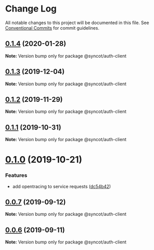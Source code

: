 # Change Log

All notable changes to this project will be documented in this file.
See [Conventional Commits](https://conventionalcommits.org) for commit guidelines.

## [0.1.4](https://github.com/SyncOT/SyncOT/compare/@syncot/auth-client@0.1.3...@syncot/auth-client@0.1.4) (2020-01-28)

**Note:** Version bump only for package @syncot/auth-client





## [0.1.3](https://github.com/SyncOT/SyncOT/compare/@syncot/auth-client@0.1.2...@syncot/auth-client@0.1.3) (2019-12-04)

**Note:** Version bump only for package @syncot/auth-client





## [0.1.2](https://github.com/SyncOT/SyncOT/compare/@syncot/auth-client@0.1.1...@syncot/auth-client@0.1.2) (2019-11-29)

**Note:** Version bump only for package @syncot/auth-client





## [0.1.1](https://github.com/SyncOT/SyncOT/compare/@syncot/auth-client@0.1.0...@syncot/auth-client@0.1.1) (2019-10-31)

**Note:** Version bump only for package @syncot/auth-client





# [0.1.0](https://github.com/SyncOT/SyncOT/compare/@syncot/auth-client@0.0.7...@syncot/auth-client@0.1.0) (2019-10-21)


### Features

* add opentracing to service requests ([dc54b42](https://github.com/SyncOT/SyncOT/commit/dc54b42273e6148f2a3c001c36072957c7cdb661))





## [0.0.7](https://github.com/SyncOT/SyncOT/compare/@syncot/auth-client@0.0.6...@syncot/auth-client@0.0.7) (2019-09-12)

**Note:** Version bump only for package @syncot/auth-client





## [0.0.6](https://github.com/SyncOT/SyncOT/compare/@syncot/auth-client@0.0.5...@syncot/auth-client@0.0.6) (2019-09-11)

**Note:** Version bump only for package @syncot/auth-client

